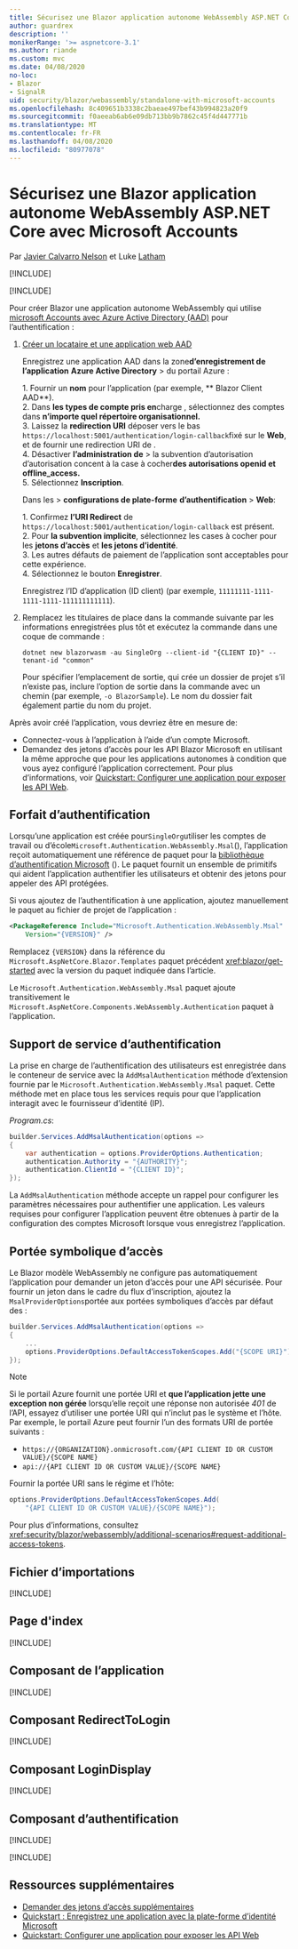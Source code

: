 ```yaml
---
title: Sécurisez une Blazor application autonome WebAssembly ASP.NET Core avec Microsoft Accounts
author: guardrex
description: ''
monikerRange: '>= aspnetcore-3.1'
ms.author: riande
ms.custom: mvc
ms.date: 04/08/2020
no-loc:
- Blazor
- SignalR
uid: security/blazor/webassembly/standalone-with-microsoft-accounts
ms.openlocfilehash: 8c409651b3338c2baeae497bef43b994823a20f9
ms.sourcegitcommit: f0aeeab6ab6e09db713bb9b7862c45f4d447771b
ms.translationtype: MT
ms.contentlocale: fr-FR
ms.lasthandoff: 04/08/2020
ms.locfileid: "80977078"
---
```

# <a name="secure-an-aspnet-core-opno-locblazor-webassembly-standalone-app-with-microsoft-accounts"></a>Sécurisez une Blazor application autonome WebAssembly ASP.NET Core avec Microsoft Accounts

Par [Javier Calvarro Nelson](https://github.com/javiercn) et Luke [Latham](https://github.com/guardrex)

[!INCLUDE[](~/includes/blazorwasm-preview-notice.md)]

[!INCLUDE[](~/includes/blazorwasm-3.2-template-article-notice.md)]

Pour créer Blazor une application autonome WebAssembly qui utilise [microsoft Accounts avec Azure Active Directory (AAD)](/azure/active-directory/develop/quickstart-register-app#register-a-new-application-using-the-azure-portal) pour l’authentification :

1. [Créer un locataire et une application web AAD](/azure/active-directory/develop/v2-overview)

   Enregistrez une application AAD dans la zone**d’enregistrement de l’application** **Azure Active Directory** > du portail Azure :

   1\. Fournir un **nom** pour l’application (par exemple, ** Blazor Client AAD**).<br>
   2\. Dans **les types de compte pris en**charge , sélectionnez des comptes dans **n’importe quel répertoire organisationnel.**<br>
   3\. Laissez la **redirection URI** déposer vers le bas `https://localhost:5001/authentication/login-callback`fixé sur le **Web**, et de fournir une redirection URI de .<br>
   4\. Désactiver **l’administration de** > la subvention d’autorisation d’autorisation concent à la case à cocher**des autorisations openid et offline_access.**<br>
   5\. Sélectionnez **Inscription**.

   Dans les > **configurations de plate-forme** **d’authentification** > **Web**:

   1\. Confirmez **l’URI Redirect** de `https://localhost:5001/authentication/login-callback` est présent.<br>
   2\. Pour **la subvention implicite**, sélectionnez les cases à cocher pour les **jetons d’accès** et **les jetons d’identité**.<br>
   3\. Les autres défauts de paiement de l’application sont acceptables pour cette expérience.<br>
   4\. Sélectionnez le bouton **Enregistrer**.

   Enregistrez l’ID d’application (ID client) (par exemple, `11111111-1111-1111-1111-111111111111`).

1. Remplacez les titulaires de place dans la commande suivante par les informations enregistrées plus tôt et exécutez la commande dans une coque de commande :

   ```dotnetcli
   dotnet new blazorwasm -au SingleOrg --client-id "{CLIENT ID}" --tenant-id "common"
   ```

   Pour spécifier l’emplacement de sortie, qui crée un dossier de projet s’il n’existe pas, inclure l’option de sortie dans la commande avec un chemin (par exemple, `-o BlazorSample`). Le nom du dossier fait également partie du nom du projet.

Après avoir créé l’application, vous devriez être en mesure de:

* Connectez-vous à l’application à l’aide d’un compte Microsoft.
* Demandez des jetons d’accès pour les API Blazor Microsoft en utilisant la même approche que pour les applications autonomes à condition que vous ayez configuré l’application correctement. Pour plus d’informations, voir [Quickstart: Configurer une application pour exposer les API Web](/azure/active-directory/develop/quickstart-configure-app-expose-web-apis).

## <a name="authentication-package"></a>Forfait d’authentification

Lorsqu’une application est créée pour`SingleOrg`utiliser les comptes de travail ou d’école`Microsoft.Authentication.WebAssembly.Msal`(), l’application reçoit automatiquement une référence de paquet pour la [bibliothèque d’authentification Microsoft](/azure/active-directory/develop/msal-overview) (). Le paquet fournit un ensemble de primitifs qui aident l’application authentifier les utilisateurs et obtenir des jetons pour appeler des API protégées.

Si vous ajoutez de l’authentification à une application, ajoutez manuellement le paquet au fichier de projet de l’application :

```xml
<PackageReference Include="Microsoft.Authentication.WebAssembly.Msal" 
    Version="{VERSION}" />
```

Remplacez `{VERSION}` dans la référence du `Microsoft.AspNetCore.Blazor.Templates` paquet précédent <xref:blazor/get-started> avec la version du paquet indiquée dans l’article.

Le `Microsoft.Authentication.WebAssembly.Msal` paquet ajoute transitivement le `Microsoft.AspNetCore.Components.WebAssembly.Authentication` paquet à l’application.

## <a name="authentication-service-support"></a>Support de service d’authentification

La prise en charge de l’authentification des utilisateurs est enregistrée dans le conteneur de service avec la `AddMsalAuthentication` méthode d’extension fournie par le `Microsoft.Authentication.WebAssembly.Msal` paquet. Cette méthode met en place tous les services requis pour que l’application interagit avec le fournisseur d’identité (IP).

*Program.cs*:

```csharp
builder.Services.AddMsalAuthentication(options =>
{
    var authentication = options.ProviderOptions.Authentication;
    authentication.Authority = "{AUTHORITY}";
    authentication.ClientId = "{CLIENT ID}";
});
```

La `AddMsalAuthentication` méthode accepte un rappel pour configurer les paramètres nécessaires pour authentifier une application. Les valeurs requises pour configurer l’application peuvent être obtenues à partir de la configuration des comptes Microsoft lorsque vous enregistrez l’application.

## <a name="access-token-scopes"></a>Portée symbolique d’accès

Le Blazor modèle WebAssembly ne configure pas automatiquement l’application pour demander un jeton d’accès pour une API sécurisée. Pour fournir un jeton dans le cadre du flux d’inscription, ajoutez la `MsalProviderOptions`portée aux portées symboliques d’accès par défaut des :

```csharp
builder.Services.AddMsalAuthentication(options =>
{
    ...
    options.ProviderOptions.DefaultAccessTokenScopes.Add("{SCOPE URI}");
});
```

> [!NOTE]
> Si le portail Azure fournit une portée URI et **que l’application jette une exception non gérée** lorsqu’elle reçoit une réponse non autorisée *401* de l’API, essayez d’utiliser une portée URI qui n’inclut pas le système et l’hôte. Par exemple, le portail Azure peut fournir l’un des formats URI de portée suivants :
>
> * `https://{ORGANIZATION}.onmicrosoft.com/{API CLIENT ID OR CUSTOM VALUE}/{SCOPE NAME}`
> * `api://{API CLIENT ID OR CUSTOM VALUE}/{SCOPE NAME}`
>
> Fournir la portée URI sans le régime et l’hôte:
>
> ```csharp
> options.ProviderOptions.DefaultAccessTokenScopes.Add(
>     "{API CLIENT ID OR CUSTOM VALUE}/{SCOPE NAME}");
> ```

Pour plus d’informations, consultez <xref:security/blazor/webassembly/additional-scenarios#request-additional-access-tokens>.

## <a name="imports-file"></a>Fichier d’importations

[!INCLUDE[](~/includes/blazor-security/imports-file-standalone.md)]

## <a name="index-page"></a>Page d'index

[!INCLUDE[](~/includes/blazor-security/index-page-msal.md)]

## <a name="app-component"></a>Composant de l’application

[!INCLUDE[](~/includes/blazor-security/app-component.md)]

## <a name="redirecttologin-component"></a>Composant RedirectToLogin

[!INCLUDE[](~/includes/blazor-security/redirecttologin-component.md)]

## <a name="logindisplay-component"></a>Composant LoginDisplay

[!INCLUDE[](~/includes/blazor-security/logindisplay-component.md)]

## <a name="authentication-component"></a>Composant d’authentification

[!INCLUDE[](~/includes/blazor-security/authentication-component.md)]

[!INCLUDE[](~/includes/blazor-security/troubleshoot.md)]

## <a name="additional-resources"></a>Ressources supplémentaires

* [Demander des jetons d’accès supplémentaires](xref:security/blazor/webassembly/additional-scenarios#request-additional-access-tokens)
* [Quickstart : Enregistrez une application avec la plate-forme d’identité Microsoft](/azure/active-directory/develop/quickstart-register-app#register-a-new-application-using-the-azure-portal)
* [Quickstart: Configurer une application pour exposer les API Web](/azure/active-directory/develop/quickstart-configure-app-expose-web-apis)
